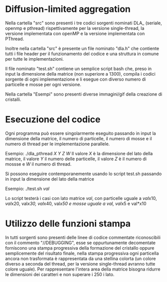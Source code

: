 # Diffusion-limited aggregation

Nella cartella "src" sono presenti i tre codici sorgenti nominati DLA_ (seriale, openmp e pthread) rispettivamente per la versione single-thread, la versione implementata con openMP e la versione implementata con PThread.

Inoltre nella cartella "src" è presente un file nominato "dla.h" che contiente tutti i file header per il funzionamento del codice e una struttura in comune per tutte le implementazioni.

Il file nominato "test.sh" contiene un semplice script bash che, preso in input la dimensione della matrice (non superiore a 1300), compila i codici sorgente di ogni implementazione e li esegue con diverso numero di particelle e mosse per ogni versione.

Nella cartella "Esempi" sono presenti diverse immagini/gif della creazione di cristalli.

# Esecuzione del codice

Ogni programma può essere singolarmente eseguito passando in input la dimensione della matrice, il numero di particelle, il numero di mosse e il numero di thread per le implementazione parallele.

Esempio:
  ./dla_pthread *X* *Y* *Z* *W* 
Il valore *X* è la dimensione del lato della matrice, il valore *Y* il numero delle particelle, il valore *Z* è il numero di mossse e *W* il numero di thread.
 
 Si possono eseguire contemporanemente usando lo script test.sh passando in input la dimensione del lato della matrice
 
 Esempio:
  ./test.sh *val*
  
 Lo script testerà i casi con lato matrice *val*, con particelle uguale a *val*x10, *val*x20, val*x30, val*x40, val*x50 e mosse uguale a *val*, val*x5 e val*x10
 
 # Utilizzo delle funzioni stampa
 
In tutti sorgenti sono presenti delle linee di codice commentate riconoscibili con il commento "//DEBUGGING", esse se oppurtunamente decomentate forniscono una stampa progressiva della formazione del cristallo oppure semplicemente del risultato finale, nella stampa progressiva ogni particella ancora non trasformata è rappresentata da una stellina colorta (un colore diverso a seconda del thread, per la versione single-thread avranno tutte colore uguale).
Per rappresentare l'intera area della matrice bisogna ridurre le dimensioni dei caratteri e non superare i 250 i lato.
